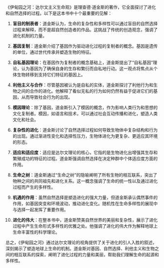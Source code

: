 《伊甸园之河：达尔文主义生命观》是理查德·道金斯的著作，它全面探讨了进化和自然选择的过程。以下是这本书中十个最重要的见解：

1. **盲目的制表者**：道金斯认为，生命的复杂性和多样性可以通过盲目的自然选择过程来解释，而不是超自然创造者的作品。这挑战了传统的创造观念，强调了进化机制的力量。

2. **基因复制**：道金斯介绍了基因作为驱动进化过程的复制者的概念。基因是遗传的单位，通过世代传承并塑造生物的特征。

3. **自私基因理论**：在基因作为复制者的概念基础上，道金斯提出了“自私基因”理论，认为基因为了确保自身的生存和繁衍而自私地行动。这一观点将焦点从个体生物转移到支持它们特征的基因上。

4. **利他主义与合作**：尽管基因被认为是自私的实体，道金斯探讨了利他行为和生物之间的合作的进化。他解释了看似无私的行为如何仍然有益于促进它们的基因，从而导致社会行为的出现。

5. **模因理论**：除了基因，道金斯引入了模因的概念，作为影响人类行为和思想的文化复制者。模因，如语言和技术，可以通过社会互动传播和进化，塑造人类文化和社会。

6. **复杂性的进化**：道金斯讨论了自然选择过程如何导致生物体中复杂结构和行为的出现。通过渐进性变化和选择性压力，生物体进化为更复杂、更适应其环境的形态。

7. **适应和适应度**：适应是达尔文理论的核心，它指的是生物进化出增强其生存和繁殖成功的特征的过程。道金斯强调自然选择在决定种群中个体适应度方面的作用。

8. **生命之树**：道金斯通过“生命之树”的隐喻阐明了所有生物的相互联系，突出了物种之间的共同祖先和进化关系。这一概念强调了生命的统一性以及通过进化过程而产生的多样性。

9. **机遇的作用**：虽然自然选择是塑造进化的强大力量，但道金斯承认偶然事件的作用，如基因突变和环境波动，推动进化变化。随机性在生命多样性的展现中与选择一起发挥了重要作用。

10. **进化的伟大**：在整本书中，道金斯赞美自然世界的美丽和复杂性，展示了进化过程中产生生命形式多样性的优雅之处。他强调了进化的伟大作为解释地球上生命丰富性的科学理论。

总之，《伊甸园之河》通过达尔文理论的视角提供了关于进化的引人入胜的叙述，深刻揭示了塑造地球上生命的机制。道金斯对基因、自然选择、利他主义和生物之间的相互联系的探索，阐明了进化过程的力量和美丽，帮助我们理解生命的起源和多样性。